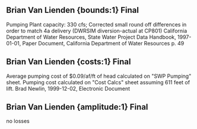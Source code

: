 ## Brian Van Lienden {bounds:1} Final
Pumping Plant capacity: 330 cfs; Corrected small round off differences in order to match 4a delivery (DWRSIM diversion-actual at CP801)
California Department of Water Resources, State Water Project Data Handbook, 1997-01-01, Paper Document, California Department of Water Resources
p. 49

## Brian Van Lienden {costs:1} Final
Average pumping cost of $0.09/af/ft of head calculated on "SWP Pumping" sheet.  Pumping cost calculated on "Cost Calcs" sheet assuming 611 feet of lift.
Brad Newlin, 1999-12-02, Electronic Document

## Brian Van Lienden {amplitude:1} Final
no losses
